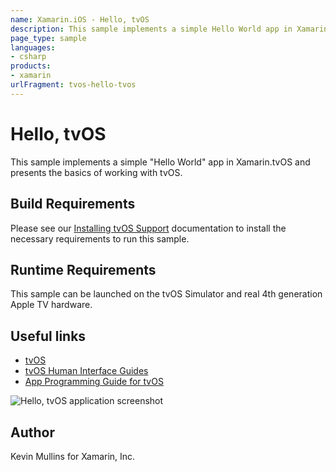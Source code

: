 ```yaml
---
name: Xamarin.iOS - Hello, tvOS
description: This sample implements a simple Hello World app in Xamarin.tvOS and presents the basics of working with tvOS. Build Requirements Please see our...
page_type: sample
languages:
- csharp
products:
- xamarin
urlFragment: tvos-hello-tvos
---
```

# Hello, tvOS

This sample implements a simple "Hello World" app in Xamarin.tvOS and presents the basics of working with tvOS.

## Build Requirements

Please see our [Installing tvOS Support](/guides/ios/tvos/getting-started/installation/) documentation to install the necessary requirements to run this sample.

## Runtime Requirements

This sample can be launched on the tvOS Simulator and real 4th generation Apple TV hardware.

## Useful links

* [tvOS](https://developer.apple.com/tvos/)
* [tvOS Human Interface Guides](https://developer.apple.com/tvos/human-interface-guidelines/)
* [App Programming Guide for tvOS](https://developer.apple.com/library/prerelease/tvos/documentation/General/Conceptual/AppleTV_PG/)

![Hello, tvOS application screenshot](Screenshots/01.png "Hello, tvOS application screenshot")

## Author

Kevin Mullins for Xamarin, Inc.


